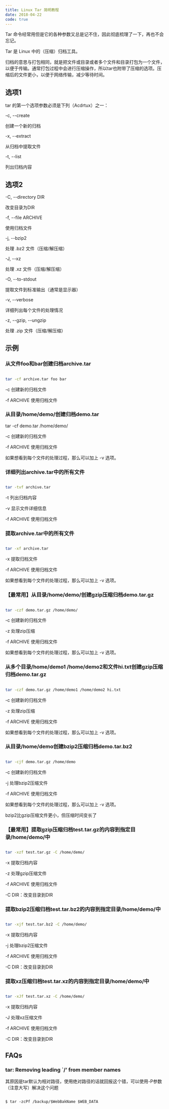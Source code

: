 ```yaml
---
title: Linux Tar 简明教程
date: 2018-04-22
code: true
---
```


Tar 命令经常用但是它的各种参数又总是记不住，因此彻底梳理了一下，再也不会忘记。

  

Tar 是 Linux 中的（压缩）归档工具。

  

归档的意思与打包相同，就是把文件或目录或者多个文件和目录打包为一个文件，以便于传输。通常打包过程中会进行压缩操作，所以tar也附带了压缩的选项。压缩后的文件更小，以便于网络传输，减少等待时间。

  

## 选项1

tar 的第一个选项参数必须是下列（Acdrtux）之一：

  

-c, --create

创建一个新的归档

-x, --extract

从归档中提取文件

-t, --list

列出归档内容

  

## 选项2

  

-C, --directory DIR

改变目录为DIR

-f, --file ARCHIVE

使用归档文件

-j, --bzip2

处理 .bz2 文件（压缩/解压缩）

-J, --xz

处理 .xz 文件（压缩/解压缩）

-O, --to-stdout

提取文件到标准输出（通常是显示器）

-v, --verbose

详细列出每个文件的处理情况

-z, --gzip, --ungzip

处理 .zip 文件（压缩/解压缩）

  
  

## 示例

  

### 从文件foo和bar创建归档archive.tar

``` sh

tar -cf archive.tar foo bar

```

-c 创建新的归档文件

-f ARCHIVE 使用归档文件

  

### 从目录/home/demo/创建归档demo.tar

tar -cf demo.tar /home/demo/

-c 创建新的归档文件

-f ARCHIVE 使用归档文件

如果想看到每个文件的处理过程，那么可以加上 -v 选项。

  

### 详细列出archive.tar中的所有文件

``` sh

tar -tvf archive.tar

```

-t 列出归档内容

-v 显示文件详细信息

-f ARCHIVE 使用归档文件

  

### 提取archive.tar中的所有文件

``` sh

tar -xf archive.tar

```

-x 提取归档文件

-f ARCHIVE 使用归档文件

如果想看到每个文件的处理过程，那么可以加上 -v 选项。

  

### 【最常用】从目录/home/demo/创建gzip压缩归档demo.tar.gz

``` sh

tar -czf demo.tar.gz /home/demo/

```

-c 创建新的归档文件

-z 处理zip压缩

-f ARCHIVE 使用归档文件

如果想看到每个文件的处理过程，那么可以加上 -v 选项。

  

### 从多个目录/home/demo1 /home/demo2和文件hi.txt创建gzip压缩归档demo.tar.gz

``` sh

tar -czf demo.tar.gz /home/demo1 /home/demo2 hi.txt

```

-c 创建新的归档文件

-z 处理zip压缩

-f ARCHIVE 使用归档文件

如果想看到每个文件的处理过程，那么可以加上 -v 选项。

  

### 从目录/home/demo创建bzip2压缩归档demo.tar.bz2

``` sh

tar -cjf demo.tar.gz /home/demo

```

-c 创建新的归档文件

-j 处理bzip2压缩文件

-f ARCHIVE 使用归档文件

如果想看到每个文件的处理过程，那么可以加上 -v 选项。

bzip2比gzip压缩文件更小，但压缩时间变长了

  

### 【最常用】提取gzip压缩归档test.tar.gz的内容到指定目录/home/demo/中

``` sh

tar -xzf test.tar.gz -C /home/demo/

```

-x 提取归档内容

-z 处理gzip压缩文件

-f ARCHIVE 使用归档文件

-C DIR：改变目录到DIR

  

### 提取bzip2压缩归档test.tar.bz2的内容到指定目录/home/demo/中

``` sh

tar -xjf test.tar.bz2 -C /home/demo/

```

-x 提取归档内容

-j 处理bzip2压缩文件

-f ARCHIVE 使用归档文件

-C DIR：改变目录到DIR

  

### 提取xz压缩归档test.tar.xz的内容到指定目录/home/demo/中

``` sh

tar -xJf test.tar.xz -C /home/demo/

```

-x 提取归档内容

-J 处理xz压缩文件

-f ARCHIVE 使用归档文件

-C DIR：改变目录到DIR

  

## FAQs

### tar: Removing leading `/’ from member names

其原因是tar默认为相对路径，使用绝对路径的话就回报这个错，可以使用-P参数（注意大写）解决这个问题

``` shell

$ tar -zcPf /backup/$WebBakName $WEB_DATA

```